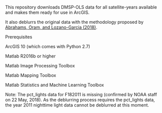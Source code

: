 This repository downloads DMSP-OLS data for all satellite-years available and makes them ready for use in ArcGIS.

It also deblurrs the original data with the methodology proposed by [Abrahams, Oram, and Lozano-Garcia (2018)](http://doi.org/10.1016/J.RSE.2018.03.018).

Prerequisites

ArcGIS 10 (which comes with Python 2.7)

Matlab R2016b or higher

Matlab Image Processing Toolbox

Matlab Mapping Toolbox

Matlab Statistics and Machine Learning Toolbox

Note: The pct_lights data for F182011 is missing (confirmed by NOAA staff on 22 May, 2018). As the deblurring process requires the pct_lights data, the year 2011 nighttime light data cannot be deblurred at this moment.

